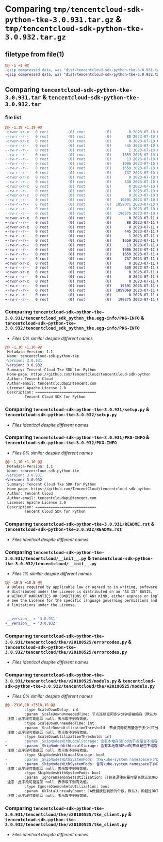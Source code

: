 # Comparing `tmp/tencentcloud-sdk-python-tke-3.0.931.tar.gz` & `tmp/tencentcloud-sdk-python-tke-3.0.932.tar.gz`

## filetype from file(1)

```diff
@@ -1 +1 @@
-gzip compressed data, was "dist/tencentcloud-sdk-python-tke-3.0.931.tar", last modified: Mon Jul 10 00:55:01 2023, max compression
+gzip compressed data, was "dist/tencentcloud-sdk-python-tke-3.0.932.tar", last modified: Tue Jul 11 01:02:44 2023, max compression
```

## Comparing `tencentcloud-sdk-python-tke-3.0.931.tar` & `tencentcloud-sdk-python-tke-3.0.932.tar`

### file list

```diff
@@ -1,19 +1,19 @@
-drwxr-xr-x   0 root         (0) root         (0)        0 2023-07-10 00:55:01.000000 tencentcloud-sdk-python-tke-3.0.931/
--rw-r--r--   0 root         (0) root         (0)       88 2023-07-10 00:55:01.000000 tencentcloud-sdk-python-tke-3.0.931/setup.cfg
-drwxr-xr-x   0 root         (0) root         (0)        0 2023-07-10 00:55:01.000000 tencentcloud-sdk-python-tke-3.0.931/tencentcloud_sdk_python_tke.egg-info/
--rw-r--r--   0 root         (0) root         (0)      445 2023-07-10 00:55:01.000000 tencentcloud-sdk-python-tke-3.0.931/tencentcloud_sdk_python_tke.egg-info/SOURCES.txt
--rw-r--r--   0 root         (0) root         (0)        1 2023-07-10 00:55:01.000000 tencentcloud-sdk-python-tke-3.0.931/tencentcloud_sdk_python_tke.egg-info/dependency_links.txt
--rw-r--r--   0 root         (0) root         (0)     1659 2023-07-10 00:55:01.000000 tencentcloud-sdk-python-tke-3.0.931/tencentcloud_sdk_python_tke.egg-info/PKG-INFO
--rw-r--r--   0 root         (0) root         (0)       13 2023-07-10 00:55:01.000000 tencentcloud-sdk-python-tke-3.0.931/tencentcloud_sdk_python_tke.egg-info/top_level.txt
--rw-r--r--   0 root         (0) root         (0)     1006 2023-07-10 00:55:01.000000 tencentcloud-sdk-python-tke-3.0.931/setup.py
--rw-r--r--   0 root         (0) root         (0)     1659 2023-07-10 00:55:01.000000 tencentcloud-sdk-python-tke-3.0.931/PKG-INFO
--rw-r--r--   0 root         (0) root         (0)      737 2023-07-10 00:55:01.000000 tencentcloud-sdk-python-tke-3.0.931/README.rst
-drwxr-xr-x   0 root         (0) root         (0)        0 2023-07-10 00:55:01.000000 tencentcloud-sdk-python-tke-3.0.931/tencentcloud/
--rw-r--r--   0 root         (0) root         (0)      630 2023-07-10 00:55:01.000000 tencentcloud-sdk-python-tke-3.0.931/tencentcloud/__init__.py
-drwxr-xr-x   0 root         (0) root         (0)        0 2023-07-10 00:55:01.000000 tencentcloud-sdk-python-tke-3.0.931/tencentcloud/tke/
--rw-r--r--   0 root         (0) root         (0)        0 2023-07-10 00:55:01.000000 tencentcloud-sdk-python-tke-3.0.931/tencentcloud/tke/__init__.py
-drwxr-xr-x   0 root         (0) root         (0)        0 2023-07-10 00:55:01.000000 tencentcloud-sdk-python-tke-3.0.931/tencentcloud/tke/v20180525/
--rw-r--r--   0 root         (0) root         (0)    19591 2023-07-10 00:55:01.000000 tencentcloud-sdk-python-tke-3.0.931/tencentcloud/tke/v20180525/errorcodes.py
--rw-r--r--   0 root         (0) root         (0)  1059071 2023-07-10 00:55:01.000000 tencentcloud-sdk-python-tke-3.0.931/tencentcloud/tke/v20180525/models.py
--rw-r--r--   0 root         (0) root         (0)        0 2023-07-10 00:55:01.000000 tencentcloud-sdk-python-tke-3.0.931/tencentcloud/tke/v20180525/__init__.py
--rw-r--r--   0 root         (0) root         (0)   190375 2023-07-10 00:55:01.000000 tencentcloud-sdk-python-tke-3.0.931/tencentcloud/tke/v20180525/tke_client.py
+drwxr-xr-x   0 root         (0) root         (0)        0 2023-07-11 01:02:44.000000 tencentcloud-sdk-python-tke-3.0.932/
+-rw-r--r--   0 root         (0) root         (0)       88 2023-07-11 01:02:44.000000 tencentcloud-sdk-python-tke-3.0.932/setup.cfg
+drwxr-xr-x   0 root         (0) root         (0)        0 2023-07-11 01:02:44.000000 tencentcloud-sdk-python-tke-3.0.932/tencentcloud_sdk_python_tke.egg-info/
+-rw-r--r--   0 root         (0) root         (0)      445 2023-07-11 01:02:44.000000 tencentcloud-sdk-python-tke-3.0.932/tencentcloud_sdk_python_tke.egg-info/SOURCES.txt
+-rw-r--r--   0 root         (0) root         (0)        1 2023-07-11 01:02:44.000000 tencentcloud-sdk-python-tke-3.0.932/tencentcloud_sdk_python_tke.egg-info/dependency_links.txt
+-rw-r--r--   0 root         (0) root         (0)     1659 2023-07-11 01:02:44.000000 tencentcloud-sdk-python-tke-3.0.932/tencentcloud_sdk_python_tke.egg-info/PKG-INFO
+-rw-r--r--   0 root         (0) root         (0)       13 2023-07-11 01:02:44.000000 tencentcloud-sdk-python-tke-3.0.932/tencentcloud_sdk_python_tke.egg-info/top_level.txt
+-rw-r--r--   0 root         (0) root         (0)     1006 2023-07-11 01:02:44.000000 tencentcloud-sdk-python-tke-3.0.932/setup.py
+-rw-r--r--   0 root         (0) root         (0)     1659 2023-07-11 01:02:44.000000 tencentcloud-sdk-python-tke-3.0.932/PKG-INFO
+-rw-r--r--   0 root         (0) root         (0)      737 2023-07-11 01:02:44.000000 tencentcloud-sdk-python-tke-3.0.932/README.rst
+drwxr-xr-x   0 root         (0) root         (0)        0 2023-07-11 01:02:44.000000 tencentcloud-sdk-python-tke-3.0.932/tencentcloud/
+-rw-r--r--   0 root         (0) root         (0)      630 2023-07-11 01:02:44.000000 tencentcloud-sdk-python-tke-3.0.932/tencentcloud/__init__.py
+drwxr-xr-x   0 root         (0) root         (0)        0 2023-07-11 01:02:44.000000 tencentcloud-sdk-python-tke-3.0.932/tencentcloud/tke/
+-rw-r--r--   0 root         (0) root         (0)        0 2023-07-11 01:02:44.000000 tencentcloud-sdk-python-tke-3.0.932/tencentcloud/tke/__init__.py
+drwxr-xr-x   0 root         (0) root         (0)        0 2023-07-11 01:02:44.000000 tencentcloud-sdk-python-tke-3.0.932/tencentcloud/tke/v20180525/
+-rw-r--r--   0 root         (0) root         (0)    19591 2023-07-11 01:02:44.000000 tencentcloud-sdk-python-tke-3.0.932/tencentcloud/tke/v20180525/errorcodes.py
+-rw-r--r--   0 root         (0) root         (0)  1059069 2023-07-11 01:02:44.000000 tencentcloud-sdk-python-tke-3.0.932/tencentcloud/tke/v20180525/models.py
+-rw-r--r--   0 root         (0) root         (0)        0 2023-07-11 01:02:44.000000 tencentcloud-sdk-python-tke-3.0.932/tencentcloud/tke/v20180525/__init__.py
+-rw-r--r--   0 root         (0) root         (0)   190375 2023-07-11 01:02:44.000000 tencentcloud-sdk-python-tke-3.0.932/tencentcloud/tke/v20180525/tke_client.py
```

### Comparing `tencentcloud-sdk-python-tke-3.0.931/tencentcloud_sdk_python_tke.egg-info/PKG-INFO` & `tencentcloud-sdk-python-tke-3.0.932/tencentcloud_sdk_python_tke.egg-info/PKG-INFO`

 * *Files 0% similar despite different names*

```diff
@@ -1,10 +1,10 @@
 Metadata-Version: 1.1
 Name: tencentcloud-sdk-python-tke
-Version: 3.0.931
+Version: 3.0.932
 Summary: Tencent Cloud Tke SDK for Python
 Home-page: https://github.com/TencentCloud/tencentcloud-sdk-python
 Author: Tencent Cloud
 Author-email: tencentcloudapi@tencent.com
 License: Apache License 2.0
 Description: ============================
         Tencent Cloud SDK for Python
```

### Comparing `tencentcloud-sdk-python-tke-3.0.931/setup.py` & `tencentcloud-sdk-python-tke-3.0.932/setup.py`

 * *Files identical despite different names*

### Comparing `tencentcloud-sdk-python-tke-3.0.931/PKG-INFO` & `tencentcloud-sdk-python-tke-3.0.932/PKG-INFO`

 * *Files 0% similar despite different names*

```diff
@@ -1,10 +1,10 @@
 Metadata-Version: 1.1
 Name: tencentcloud-sdk-python-tke
-Version: 3.0.931
+Version: 3.0.932
 Summary: Tencent Cloud Tke SDK for Python
 Home-page: https://github.com/TencentCloud/tencentcloud-sdk-python
 Author: Tencent Cloud
 Author-email: tencentcloudapi@tencent.com
 License: Apache License 2.0
 Description: ============================
         Tencent Cloud SDK for Python
```

### Comparing `tencentcloud-sdk-python-tke-3.0.931/README.rst` & `tencentcloud-sdk-python-tke-3.0.932/README.rst`

 * *Files identical despite different names*

### Comparing `tencentcloud-sdk-python-tke-3.0.931/tencentcloud/__init__.py` & `tencentcloud-sdk-python-tke-3.0.932/tencentcloud/__init__.py`

 * *Files 1% similar despite different names*

```diff
@@ -10,8 +10,8 @@
 # Unless required by applicable law or agreed to in writing, software
 # distributed under the License is distributed on an "AS IS" BASIS,
 # WITHOUT WARRANTIES OR CONDITIONS OF ANY KIND, either express or implied.
 # See the License for the specific language governing permissions and
 # limitations under the License.
 
 
-__version__ = '3.0.931'
+__version__ = '3.0.932'
```

### Comparing `tencentcloud-sdk-python-tke-3.0.931/tencentcloud/tke/v20180525/errorcodes.py` & `tencentcloud-sdk-python-tke-3.0.932/tencentcloud/tke/v20180525/errorcodes.py`

 * *Files identical despite different names*

### Comparing `tencentcloud-sdk-python-tke-3.0.931/tencentcloud/tke/v20180525/models.py` & `tencentcloud-sdk-python-tke-3.0.932/tencentcloud/tke/v20180525/models.py`

 * *Files 0% similar despite different names*

```diff
@@ -2310,18 +2310,18 @@
         :type ScaleDownDelay: int
         :param _ScaleDownUnneededTime: 节点连续空闲多少分钟后被缩容（默认为 10分钟）
 注意：此字段可能返回 null，表示取不到有效值。
         :type ScaleDownUnneededTime: int
         :param _ScaleDownUtilizationThreshold: 节点资源使用量低于多少(百分比)时认为空闲(默认: 50(百分比))
 注意：此字段可能返回 null，表示取不到有效值。
         :type ScaleDownUtilizationThreshold: int
-        :param _SkipNodesWithLocalStorage: 含有本地存储Pod的节点是否不缩容(默认： FALSE)
+        :param _SkipNodesWithLocalStorage: 含有本地存储Pod的节点是否不缩容(默认： true)
 注意：此字段可能返回 null，表示取不到有效值。
         :type SkipNodesWithLocalStorage: bool
-        :param _SkipNodesWithSystemPods: 含有kube-system namespace下非DaemonSet管理的Pod的节点是否不缩容 (默认： FALSE)
+        :param _SkipNodesWithSystemPods: 含有kube-system namespace下非DaemonSet管理的Pod的节点是否不缩容 (默认： true)
 注意：此字段可能返回 null，表示取不到有效值。
         :type SkipNodesWithSystemPods: bool
         :param _IgnoreDaemonSetsUtilization: 计算资源使用量时是否默认忽略DaemonSet的实例(默认值: False，不忽略)
 注意：此字段可能返回 null，表示取不到有效值。
         :type IgnoreDaemonSetsUtilization: bool
         :param _OkTotalUnreadyCount: CA做健康性判断的个数，默认3，即超过OkTotalUnreadyCount个数后，CA会进行健康性判断。
 注意：此字段可能返回 null，表示取不到有效值。
```

### Comparing `tencentcloud-sdk-python-tke-3.0.931/tencentcloud/tke/v20180525/tke_client.py` & `tencentcloud-sdk-python-tke-3.0.932/tencentcloud/tke/v20180525/tke_client.py`

 * *Files identical despite different names*

